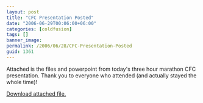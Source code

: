 ```yaml
---
layout: post
title: "CFC Presentation Posted"
date: "2006-06-29T00:06:00+06:00"
categories: [coldfusion]
tags: []
banner_image: 
permalink: /2006/06/28/CFC-Presentation-Posted
guid: 1361
---
```


Attached is the files and powerpoint from today's three hour marathon CFC presentation. Thank you to everyone who attended (and actually stayed the whole time)!<p><a href='enclosures/D{% raw %}%3A%{% endraw %}5Cwebsites{% raw %}%5Ccamdenfamily%{% endraw %}5Csource{% raw %}%5Cmorpheus%{% endraw %}5Cblog{% raw %}%5Cenclosures%{% endraw %}2Fcfcpreso%2Ezip'>Download attached file.</a></p>